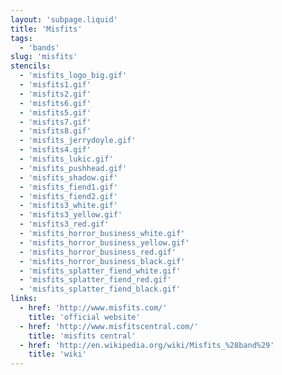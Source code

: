 ```yaml
---
layout: 'subpage.liquid'
title: 'Misfits'
tags:
  - 'bands'
slug: 'misfits'
stencils:
  - 'misfits_logo_big.gif'
  - 'misfits1.gif'
  - 'misfits2.gif'
  - 'misfits6.gif'
  - 'misfits5.gif'
  - 'misfits7.gif'
  - 'misfits8.gif'
  - 'misfits_jerrydoyle.gif'
  - 'misfits4.gif'
  - 'misfits_lukic.gif'
  - 'misfits_pushhead.gif'
  - 'misfits_shadow.gif'
  - 'misfits_fiend1.gif'
  - 'misfits_fiend2.gif'
  - 'misfits3_white.gif'
  - 'misfits3_yellow.gif'
  - 'misfits3_red.gif'
  - 'misfits_horror_business_white.gif'
  - 'misfits_horror_business_yellow.gif'
  - 'misfits_horror_business_red.gif'
  - 'misfits_horror_business_black.gif'
  - 'misfits_splatter_fiend_white.gif'
  - 'misfits_splatter_fiend_red.gif'
  - 'misfits_splatter_fiend_black.gif'
links:
  - href: 'http://www.misfits.com/'
    title: 'official website'
  - href: 'http://www.misfitscentral.com/'
    title: 'misfits central'
  - href: 'http://en.wikipedia.org/wiki/Misfits_%28band%29'
    title: 'wiki'
---
```

